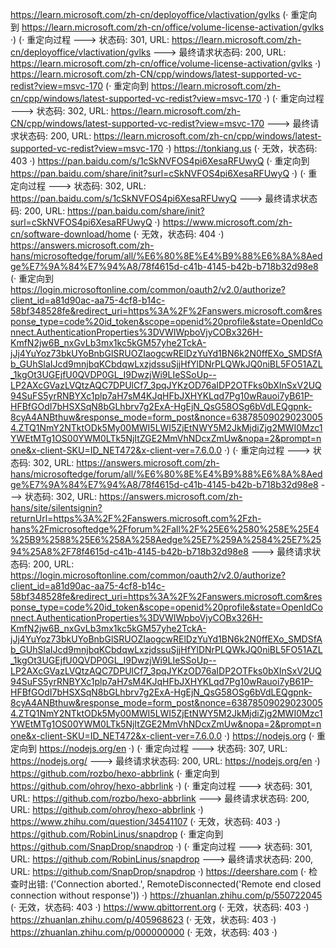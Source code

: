 https://learn.microsoft.com/zh-cn/deployoffice/vlactivation/gvlks (· 重定向到 https://learn.microsoft.com/zh-cn/office/volume-license-activation/gvlks ·)
(· 重定向过程 ---> 状态码: 301, URL: https://learn.microsoft.com/zh-cn/deployoffice/vlactivation/gvlks ---> 最终请求状态码: 200, URL: https://learn.microsoft.com/zh-cn/office/volume-license-activation/gvlks ·)
https://learn.microsoft.com/zh-CN/cpp/windows/latest-supported-vc-redist?view=msvc-170 (· 重定向到 https://learn.microsoft.com/zh-cn/cpp/windows/latest-supported-vc-redist?view=msvc-170 ·)
(· 重定向过程 ---> 状态码: 302, URL: https://learn.microsoft.com/zh-CN/cpp/windows/latest-supported-vc-redist?view=msvc-170 ---> 最终请求状态码: 200, URL: https://learn.microsoft.com/zh-cn/cpp/windows/latest-supported-vc-redist?view=msvc-170 ·)
https://tonkiang.us (· 无效，状态码: 403 ·)
https://pan.baidu.com/s/1cSkNVFOS4pi6XesaRFUwyQ (· 重定向到 https://pan.baidu.com/share/init?surl=cSkNVFOS4pi6XesaRFUwyQ ·)
(· 重定向过程 ---> 状态码: 302, URL: https://pan.baidu.com/s/1cSkNVFOS4pi6XesaRFUwyQ ---> 最终请求状态码: 200, URL: https://pan.baidu.com/share/init?surl=cSkNVFOS4pi6XesaRFUwyQ ·)
https://www.microsoft.com/zh-cn/software-download/home (· 无效，状态码: 404 ·)
https://answers.microsoft.com/zh-hans/microsoftedge/forum/all/%E6%80%8E%E4%B9%88%E6%8A%8Aedge%E7%9A%84%E7%94%A8/78f4615d-c41b-4145-b42b-b718b32d98e8 (· 重定向到 https://login.microsoftonline.com/common/oauth2/v2.0/authorize?client_id=a81d90ac-aa75-4cf8-b14c-58bf348528fe&redirect_uri=https%3A%2F%2Fanswers.microsoft.com&response_type=code%20id_token&scope=openid%20profile&state=OpenIdConnect.AuthenticationProperties%3DVWIWpboVjyCOBx326H-KmfN2jw6B_nxGvLb3mx1kc5kGM57yhe2TckA-jJj4YuYoz73bkUYoBnbGlSRUOZIaogcwRElDzYuYd1BN6k2N0ffEXo_SMDSfAb_GUhSlaIJcd9mnjbqKCbdqwLxzjdssuSjjHfYlDNrPLQWkJQ0niBL5FO51AZL_1kgOt3UGEjfU0QVDP0GL_I9DwzjWi9LIeSSoUp--LP2AXcGVazLVQtzAQC7DPUlCf7_3pqJYKzOD76aIDP2OTFks0bXInSxV2UQ94SuFS5yrRNBYXc1plp7aH7sM4KJqHFbJXHYKLqd7Pg10wRauoi7yB61P-HFBfGOdI7bHSXSqN8bGLhbrv7g2ExA-HgEjN_QsG58OSg6bVdLEQgpnk-8cyA4ANBthuw&response_mode=form_post&nonce=638785090290230054.ZTQ1NmY2NTktODk5My00MWI5LWI5ZjEtNWY5M2JkMjdiZjg2MWI0Mzc1YWEtMTg1OS00YWM0LTk5NjItZGE2MmVhNDcxZmUw&nopa=2&prompt=none&x-client-SKU=ID_NET472&x-client-ver=7.6.0.0 ·)
(· 重定向过程 ---> 状态码: 302, URL: https://answers.microsoft.com/zh-hans/microsoftedge/forum/all/%E6%80%8E%E4%B9%88%E6%8A%8Aedge%E7%9A%84%E7%94%A8/78f4615d-c41b-4145-b42b-b718b32d98e8 ---> 状态码: 302, URL: https://answers.microsoft.com/zh-hans/site/silentsignin?returnUrl=https%3A%2F%2Fanswers.microsoft.com%2Fzh-hans%2Fmicrosoftedge%2Fforum%2Fall%2F%25E6%2580%258E%25E4%25B9%2588%25E6%258A%258Aedge%25E7%259A%2584%25E7%2594%25A8%2F78f4615d-c41b-4145-b42b-b718b32d98e8 ---> 最终请求状态码: 200, URL: https://login.microsoftonline.com/common/oauth2/v2.0/authorize?client_id=a81d90ac-aa75-4cf8-b14c-58bf348528fe&redirect_uri=https%3A%2F%2Fanswers.microsoft.com&response_type=code%20id_token&scope=openid%20profile&state=OpenIdConnect.AuthenticationProperties%3DVWIWpboVjyCOBx326H-KmfN2jw6B_nxGvLb3mx1kc5kGM57yhe2TckA-jJj4YuYoz73bkUYoBnbGlSRUOZIaogcwRElDzYuYd1BN6k2N0ffEXo_SMDSfAb_GUhSlaIJcd9mnjbqKCbdqwLxzjdssuSjjHfYlDNrPLQWkJQ0niBL5FO51AZL_1kgOt3UGEjfU0QVDP0GL_I9DwzjWi9LIeSSoUp--LP2AXcGVazLVQtzAQC7DPUlCf7_3pqJYKzOD76aIDP2OTFks0bXInSxV2UQ94SuFS5yrRNBYXc1plp7aH7sM4KJqHFbJXHYKLqd7Pg10wRauoi7yB61P-HFBfGOdI7bHSXSqN8bGLhbrv7g2ExA-HgEjN_QsG58OSg6bVdLEQgpnk-8cyA4ANBthuw&response_mode=form_post&nonce=638785090290230054.ZTQ1NmY2NTktODk5My00MWI5LWI5ZjEtNWY5M2JkMjdiZjg2MWI0Mzc1YWEtMTg1OS00YWM0LTk5NjItZGE2MmVhNDcxZmUw&nopa=2&prompt=none&x-client-SKU=ID_NET472&x-client-ver=7.6.0.0 ·)
https://nodejs.org (· 重定向到 https://nodejs.org/en ·)
(· 重定向过程 ---> 状态码: 307, URL: https://nodejs.org/ ---> 最终请求状态码: 200, URL: https://nodejs.org/en ·)
https://github.com/rozbo/hexo-abbrlink (· 重定向到 https://github.com/ohroy/hexo-abbrlink ·)
(· 重定向过程 ---> 状态码: 301, URL: https://github.com/rozbo/hexo-abbrlink ---> 最终请求状态码: 200, URL: https://github.com/ohroy/hexo-abbrlink ·)
https://www.zhihu.com/question/34541107 (· 无效，状态码: 403 ·)
https://github.com/RobinLinus/snapdrop (· 重定向到 https://github.com/SnapDrop/snapdrop ·)
(· 重定向过程 ---> 状态码: 301, URL: https://github.com/RobinLinus/snapdrop ---> 最终请求状态码: 200, URL: https://github.com/SnapDrop/snapdrop ·)
https://deershare.com (· 检查时出错: ('Connection aborted.', RemoteDisconnected('Remote end closed connection without response')) ·)
https://zhuanlan.zhihu.com/p/550722045 (· 无效，状态码: 403 ·)
https://www.qbittorrent.org (· 无效，状态码: 403 ·)
https://zhuanlan.zhihu.com/p/405968623 (· 无效，状态码: 403 ·)
https://zhuanlan.zhihu.com/p/000000000 (· 无效，状态码: 403 ·)
